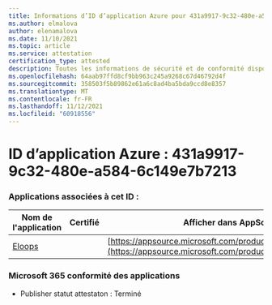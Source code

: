 ```yaml
---
title: Informations d’ID d’application Azure pour 431a9917-9c32-480e-a584-6c149e7b7213
ms.author: elmalova
author: elenamalova
ms.date: 11/10/2021
ms.topic: article
ms.service: attestation
certification_type: attested
description: Toutes les informations de sécurité et de conformité disponibles pour 431a9917-9c32-480e-a584-6c149e7b7213.
ms.openlocfilehash: 64aab97ffd8cf9bb963c245a9268c67d46792d4f
ms.sourcegitcommit: 358503f5b89862e61a6c8ad4ba5bda9ccd8e8357
ms.translationtype: MT
ms.contentlocale: fr-FR
ms.lasthandoff: 11/12/2021
ms.locfileid: "60918556"
---
```

# <a name="azure-app-id-431a9917-9c32-480e-a584-6c149e7b7213"></a>ID d’application Azure : 431a9917-9c32-480e-a584-6c149e7b7213


### <a name="apps-associated-with-this-id"></a>Applications associées à cet ID :
| **Nom de l'application** | **Certifié** | **Afficher dans AppSource** |
|--------------|---------------|-----------------------|
| [Eloops](https://docs.microsoft.com/microsoft-365-app-certification/forward/WA200002287) |  | [https://appsource.microsoft.com/product/office/WA200002287](https://appsource.microsoft.com/product/office/WA200002287) |

### <a name="microsoft-365-app-compliance-status"></a>Microsoft 365 conformité des applications
- Publisher statut attestaton : Terminé
